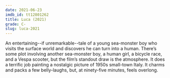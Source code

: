 ```yaml
---
date: 2021-06-23
imdb_id: tt12801262
title: Luca (2021)
grade: C-
slug: luca-2021
---
```


An entertaining--if unremarkable--tale of a young sea-monster boy who visits the surface world and discovers he can turn into a human. There’s some plot involving another sea-monster boy, a human girl, a bicycle race, and a Vespa scooter, but the film’s standout draw is the atmosphere. It does a terrific job painting a nostalgic picture of 1950s small-town Italy. It charms and packs a few belly-laughs, but, at ninety-five minutes, feels overlong.